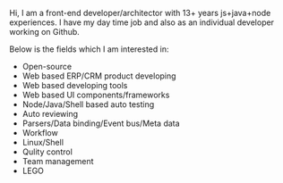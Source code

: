 Hi, I am a front-end developer/architector with 13+ years js+java+node experiences. I have my day time job and also as an individual developer working on Github.

Below is the fields which I am interested in:

+ Open-source
+ Web based ERP/CRM product developing
+ Web based developing tools
+ Web based UI components/frameworks
+ Node/Java/Shell based auto testing
+ Auto reviewing
+ Parsers/Data binding/Event bus/Meta data
+ Workflow
+ Linux/Shell
+ Qulity control
+ Team management
+ LEGO

